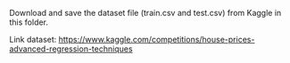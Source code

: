 Download and save the dataset file (train.csv and test.csv) from Kaggle in this folder.

Link dataset: https://www.kaggle.com/competitions/house-prices-advanced-regression-techniques